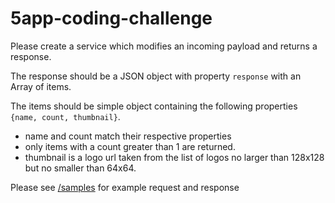 # 5app-coding-challenge

Please create a service which modifies an incoming payload and returns a response. 

The response should be a JSON object with property `response` with an Array of items.

The items should be simple object containing the following properties `{name, count, thumbnail}`.

- name and count match their respective properties
- only items with a count greater than 1 are returned.
- thumbnail is a logo url taken from the list of logos no larger than 128x128 but no smaller than 64x64.


Please see [/samples](/samples) for example request and response

